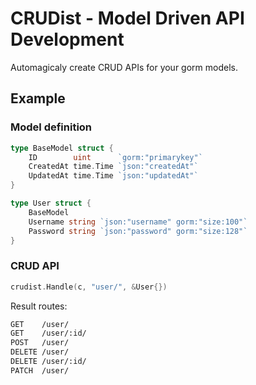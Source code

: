 # CRUDist - Model Driven API Development

Automagicaly create CRUD APIs for your gorm models.

## Example
### Model definition
```go
type BaseModel struct {
	ID        uint      `gorm:"primarykey"`
	CreatedAt time.Time `json:"createdAt"`
	UpdatedAt time.Time `json:"updatedAt"`
}

type User struct {
	BaseModel
	Username string `json:"username" gorm:"size:100"`
	Password string `json:"password" gorm:"size:128"`
}
```
### CRUD API
```go
crudist.Handle(c, "user/", &User{})
```

Result routes:
```sh
GET    /user/
GET    /user/:id/
POST   /user/
DELETE /user/
DELETE /user/:id/
PATCH  /user/
```